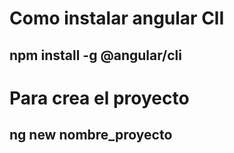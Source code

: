 # Como instalar angular ClI
## npm install -g @angular/cli

# Para crea el proyecto
## ng new nombre_proyecto